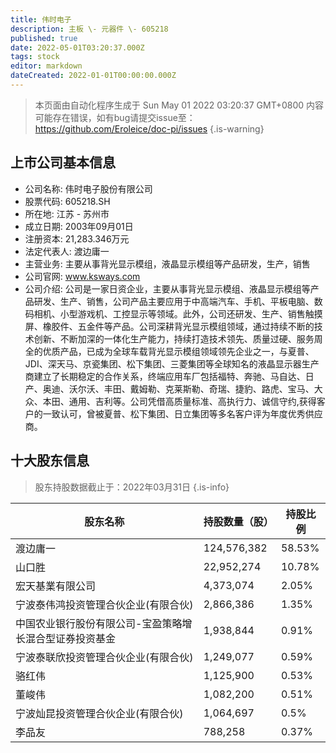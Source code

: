 ```yaml
---
title: 伟时电子
description: 主板 \- 元器件 \- 605218
published: true
date: 2022-05-01T03:20:37.000Z
tags: stock
editor: markdown
dateCreated: 2022-01-01T00:00:00.000Z
---
```


> 本页面由自动化程序生成于 Sun May 01 2022 03:20:37 GMT+0800
> 内容可能存在错误，如有bug请提交issue至：https://github.com/Eroleice/doc-pi/issues
{.is-warning}

## 上市公司基本信息
- 公司名称: 伟时电子股份有限公司
- 股票代码: 605218.SH
- 所在地: 江苏 - 苏州市
- 成立日期: 2003年09月01日
- 注册资本: 21,283.346万元
- 法定代表人: 渡边庸一
- 主营业务: 主要从事背光显示模组，液晶显示模组等产品研发，生产，销售
- 公司官网: www.ksways.com
- 公司介绍: 公司是一家日资企业，主要从事背光显示模组、液晶显示模组等产品研发、生产、销售，公司产品主要应用于中高端汽车、手机、平板电脑、数码相机、小型游戏机、工控显示等领域。此外，公司还研发、生产、销售触摸屏、橡胶件、五金件等产品。公司深耕背光显示模组领域，通过持续不断的技术创新、不断加深的一体化生产能力，持续打造技术领先、质量过硬、服务周全的优质产品，已成为全球车载背光显示模组领域领先企业之一，与夏普、JDI、深天马、京瓷集团、松下集团、三菱集团等全球知名的液晶显示器生产商建立了长期稳定的合作关系，终端应用车厂包括福特、奔驰、马自达、日产、奥迪、沃尔沃、丰田、戴姆勒、克莱斯勒、奇瑞、捷豹、路虎、宝马、大众、本田、通用、吉利等。公司凭借高质量标准、高执行力、诚信守约,获得客户的一致认可，曾被夏普、松下集团、日立集团等多名客户评为年度优秀供应商。


## 十大股东信息
> 股东持股数据截止于：2022年03月31日
{.is-info}

| 股东名称 | 持股数量（股） | 持股比例 |
| --- | --- | --- |
| 渡边庸一 | 124,576,382 | 58.53% |
| 山口胜 | 22,952,274 | 10.78% |
| 宏天基業有限公司 | 4,373,074 | 2.05% |
| 宁波泰伟鸿投资管理合伙企业(有限合伙) | 2,866,386 | 1.35% |
| 中国农业银行股份有限公司-宝盈策略增长混合型证券投资基金 | 1,938,844 | 0.91% |
| 宁波泰联欣投资管理合伙企业(有限合伙) | 1,249,077 | 0.59% |
| 骆红伟 | 1,125,900 | 0.53% |
| 董峻伟 | 1,082,200 | 0.51% |
| 宁波灿昆投资管理合伙企业(有限合伙) | 1,064,697 | 0.5% |
| 李品友 | 788,258 | 0.37% |




